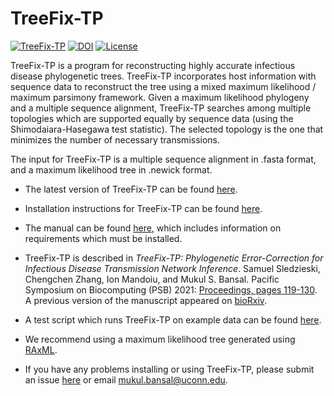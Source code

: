 # TreeFix-TP
[![TreeFix-TP](https://img.shields.io/github/v/release/samsledje/TreeFix-TP)](https://github.com/samsledje/TreeFix-TP/releases)
[![DOI](https://zenodo.org/badge/140891112.svg)](https://zenodo.org/badge/latestdoi/140891112)
[![License](https://img.shields.io/github/license/samsledje/TreeFix-TP)](https://github.com/samsledje/TreeFix-TP/blob/main/LICENSE)



TreeFix-TP is a program for reconstructing highly accurate infectious disease phylogenetic trees.
TreeFix-TP incorporates host information with sequence data to reconstruct the tree using 
a mixed maximum likelihood / maximum parsimony framework. Given a maximum likelihood phylogeny
and a multiple sequence alignment, TreeFix-TP searches among multiple topologies which are supported
equally by sequence data (using the Shimodaiara-Hasegawa test statistic). The selected topology
is the one that minimizes the number of necessary transmissions.

The input for TreeFix-TP is a multiple sequence alignment in .fasta format, and a maximum likelihood tree in .newick format.

* The latest version of TreeFix-TP can be found [here](https://github.com/samsledje/TreeFix-TP/releases).

* Installation instructions for TreeFix-TP can be found [here](https://github.com/samsledje/TreeFix-TP/blob/master/docs/INSTALL.txt).

* The manual can be found [here](https://github.com/samsledje/TreeFix-TP/blob/master/docs/TreeFix-TP-Manual.pdf), which includes information on requirements which must be installed.

* TreeFix-TP is described in *TreeFix-TP: Phylogenetic Error-Correction for Infectious Disease Transmission Network Inference*. Samuel Sledzieski, Chengchen Zhang, Ion Mandoiu, and Mukul S. Bansal. Pacific Symposium on Biocomputing (PSB) 2021: [Proceedings, pages 119-130](https://psb.stanford.edu/psb-online/proceedings/psb21/sledzieski.pdf). A previous version of the manuscript appeared on [bioRxiv](https://www.biorxiv.org/content/10.1101/813931v1).

* A test script which runs TreeFix-TP on example data can be found [here](https://github.com/samsledje/TreeFix-TP/tree/master/examples).

* We recommend using a maximum likelihood tree generated using [RAxML](https://sco.h-its.org/exelixis/web/software/raxml/index.html).

* If you have any problems installing or using TreeFix-TP, please submit an issue [here](https://github.com/samsledje/TreeFix-TP/issues) or email mukul.bansal@uconn.edu.
